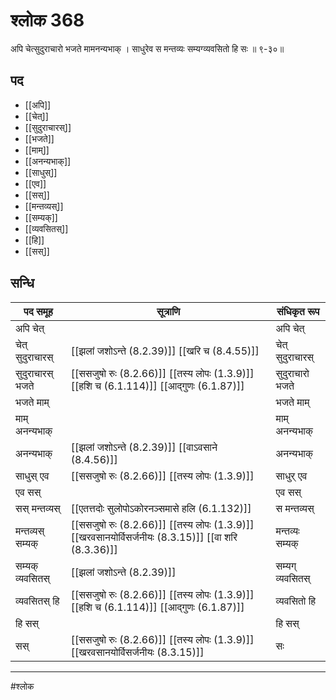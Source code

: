 # श्लोक 368

अपि चेत्सुदुराचारो भजते मामनन्यभाक् ।
साधुरेव स मन्तव्यः सम्यग्व्यवसितो हि सः ॥ ९-३०॥


## पद 

- [[अपि]]
- [[चेत्]]
- [[सुदुराचारस्]]
- [[भजते]]
- [[माम्]]
- [[अनन्यभाक्]]
- [[साधुस्]]
- [[एव]]
- [[सस्]]
- [[मन्तव्यस्]]
- [[सम्यक्]]
- [[व्यवसितस्]]
- [[हि]]
- [[सस्]]

## सन्धि

| पद समूह | सूत्राणि | संधिकृत रूप |
| ----- | ----- | ----- |
| अपि चेत् |  | अपि चेत् |
| चेत् सुदुराचारस् |  [[झलां जशोऽन्ते (8.2.39)]] [[खरि च (8.4.55)]] | चेत् सुदुराचारस् |
| सुदुराचारस् भजते |  [[ससजुषो रुः (8.2.66)]] [[तस्य लोपः (1.3.9)]] [[हशि च (6.1.114)]] [[आद्गुणः (6.1.87)]] | सुदुराचारो भजते |
| भजते माम् |  | भजते माम् |
| माम् अनन्यभाक् |  | माम् अनन्यभाक् |
| अनन्यभाक् |  [[झलां जशोऽन्ते (8.2.39)]] [[वाऽवसाने (8.4.56)]] | अनन्यभाक् |
| साधुस् एव |  [[ससजुषो रुः (8.2.66)]] [[तस्य लोपः (1.3.9)]] | साधुर् एव |
| एव सस् |  | एव सस् |
| सस् मन्तव्यस् |  [[एतत्तदोः सुलोपोऽकोरनञ्समासे हलि (6.1.132)]] | स मन्तव्यस् |
| मन्तव्यस् सम्यक् |  [[ससजुषो रुः (8.2.66)]] [[तस्य लोपः (1.3.9)]] [[खरवसानयोर्विसर्जनीयः (8.3.15)]] [[वा शरि (8.3.36)]] | मन्तव्यः सम्यक् |
| सम्यक् व्यवसितस् |  [[झलां जशोऽन्ते (8.2.39)]] | सम्यग् व्यवसितस् |
| व्यवसितस् हि |  [[ससजुषो रुः (8.2.66)]] [[तस्य लोपः (1.3.9)]] [[हशि च (6.1.114)]] [[आद्गुणः (6.1.87)]] | व्यवसितो हि |
| हि सस् |  | हि सस् |
| सस् |  [[ससजुषो रुः (8.2.66)]] [[तस्य लोपः (1.3.9)]] [[खरवसानयोर्विसर्जनीयः (8.3.15)]] | सः |


---

#श्लोक